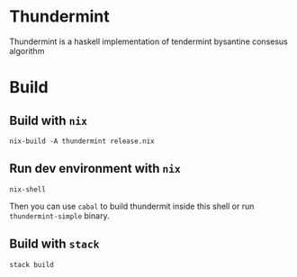 # Thundermint 

Thundermint is a haskell implementation of tendermint bysantine consesus algorithm

# Build

## Build with `nix`

```
nix-build -A thundermint release.nix
```

## Run dev environment with `nix`

```
nix-shell
```

Then you can use `cabal` to build thundermit inside this shell or run `thundermint-simple` binary.

## Build with `stack`

```
stack build
```

